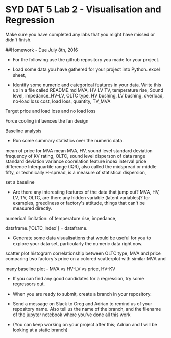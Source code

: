 # SYD DAT 5 Lab 2 - Visualisation and Regression

Make sure you have completed any labs that you might have missed or didn't finish.

##Homework - Due July 8th, 2016


* For the following use the github repository you made for your project. 
* Load some data you have gathered for your project into Python.
excel sheet, 

* Identify some numeric and categorical features in your data. Write this up in a file called README.md 
MVA, HV LV TV, temperature rise, Sound level, impedance_HV-LV, OLTC type, HV bushing, LV bushing, overload, no-load loss cost, load loss, quantity, TV_MVA 

Target price and load loss and no load loss

Force cooling influences the fan design 

Baseline analysis 

* Run some summary statistics over the numeric data.

mean of price for MVA 
mean MVA, HV, sound level 
standard deviation 
frequency of KV rating, OLTC, sound level
disperson of data 
range  
standard deviation
variance
coorelation
feature index 
interval
price difference 
Interquartile range (IQR), also called the midspread or middle fifty, or technically 
H-spread, is a measure of statistical dispersion,

set a baseline 

* Are there any interesting features of the data that jump out?
MVA, HV, LV, TV, OLTC, 
are there any hidden variable (latent variables)? for examples, greediness or factory's attitude, things that can't be measured directly. 

numerical limitation: of temperature rise, impedance, 

dataframe.['OLTC_index'] = dataframe.
* Generate some data visualisations that would be useful for you to explore your data set, particularly the numeric data right now.

scatter plot 
histogram 
correlationship between OLTC type, MVA and price
comparing two factory's price on a colored scatterplot with similar MVA and 


many baseline plot - MVA vs HV-LV vs price,  HV-KV  

* If you can find any good candidates for a regression, try some regressors out.


* When you are ready to submit, create a branch in your repository.

* Send a message on Slack to Greg and Adrian to remind us of your repository name. Also tell us the name of the branch, and the filename of the jupyter notebook where you've done all this work
* (You can keep working on your project after this; Adrian and I will be looking at a static branch)

